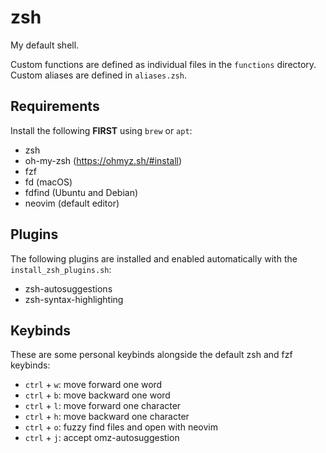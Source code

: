 # zsh
My default shell.

Custom functions are defined as individual files in the `functions` directory.
Custom aliases are defined in `aliases.zsh`.

## Requirements
Install the following **FIRST** using `brew` or `apt`:
- zsh
- oh-my-zsh (https://ohmyz.sh/#install)
- fzf
- fd (macOS)
- fdfind (Ubuntu and Debian)
- neovim (default editor)

## Plugins
The following plugins are installed and enabled automatically with the `install_zsh_plugins.sh`:
- zsh-autosuggestions
- zsh-syntax-highlighting

## Keybinds
These are some personal keybinds alongside the default zsh and fzf keybinds:
- `ctrl` + `w`: move forward one word
- `ctrl` + `b`: move backward one word
- `ctrl` + `l`: move forward one character
- `ctrl` + `h`: move backward one character
- `ctrl` + `o`: fuzzy find files and open with neovim
- `ctrl` + `j`: accept omz-autosuggestion
